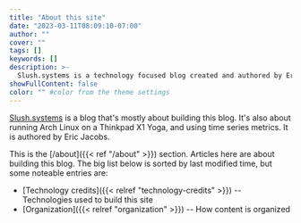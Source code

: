 ```yaml
---
title: "About this site"
date: "2023-03-11T08:09:10-07:00"
author: ""
cover: ""
tags: []
keywords: []
description: >-
  Slush.systems is a technology focused blog created and authored by Eric Jacobs
showFullContent: false
color: "" #color from the theme settings
---
```


[Slush.systems](https://slush.systems/) is a blog that's mostly about building
this blog. It's also about running Arch Linux on a Thinkpad X1 Yoga, and using
time series metrics. It is authored by Eric Jacobs.

This is the [/about]({{< ref "/about" >}}) section. Articles here are about
building this blog. The big list below is sorted by last modified time, but
some noteable entries are:

- [Technology credits]({{< relref "technology-credits" >}}) -- Technologies used
  to build this site
- [Organization]({{< relref "organization" >}}) -- How content is organized

